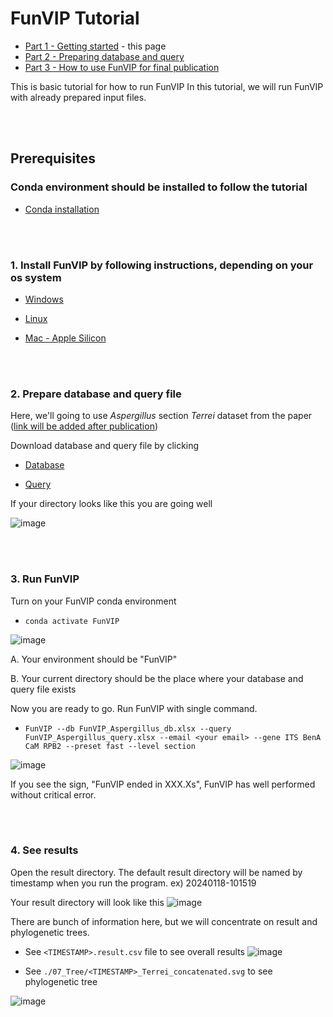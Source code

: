 
# FunVIP Tutorial
* [Part 1 - Getting started](https://github.com/Changwanseo/FunVIP/blob/main/tutorial/tutorial.md) - this page
* [Part 2 - Preparing database and query](https://github.com/Changwanseo/FunVIP/blob/main/tutorial/tutorial2.md)
* [Part 3 - How to use FunVIP for final publication]()

This is basic tutorial for how to run FunVIP
In this tutorial, we will run FunVIP with already prepared input files.

<br></br>
## Prerequisites
### Conda environment should be installed to follow the tutorial 
* [Conda installation](https://www.anaconda.com/products/individual)

<br></br>
### 1. Install FunVIP by following instructions, depending on your os system

* [Windows](https://github.com/Changwanseo/FunVIP/#Windows)

* [Linux](https://github.com/Changwanseo/FunVIP/#Linux)

* [Mac - Apple Silicon](https://github.com/Changwanseo/FunVIP/#Apple-Silicon-Mac)

<br></br>

### 2. Prepare database and query file

Here, we'll going to use *Aspergillus* section *Terrei* dataset from the paper ([link will be added after publication]())

Download database and query file by clicking

* [Database](https://github.com/Changwanseo/FunVIP/tree/main/funvip/test_dataset/terrei/DB/FunVIP_Aspergillus_db.xlsx)

* [Query](https://github.com/Changwanseo/FunVIP/tree/main/funvip/test_dataset/terrei/Query/FunVIP_Aspergillus_query.xlsx)


If your directory looks like this you are going well

![image](https://github.com/user-attachments/assets/a6b65405-4828-4bf6-9589-1ffb3e7b4ae7)


<br></br>
### 3. Run FunVIP

Turn on your FunVIP conda environment

*  ```conda activate FunVIP```

![image](https://github.com/user-attachments/assets/4a28393c-3afe-45c0-a41e-38d7a2ed5380)

A. Your environment should be "FunVIP"

B. Your current directory should be the place where your database and query file exists
 
   

Now you are ready to go. Run FunVIP with single command.

*  ```FunVIP --db FunVIP_Aspergillus_db.xlsx --query FunVIP_Aspergillus_query.xlsx --email <your email> --gene ITS BenA CaM RPB2 --preset fast --level section```

![image](https://github.com/user-attachments/assets/95e02283-3cb8-4e18-b5ed-8f7529769dd5)

If you see the sign, "FunVIP ended in XXX.Xs", FunVIP has well performed without critical error.
  
<br></br>
### 4. See results

Open the result directory. The default result directory will be named by timestamp when you run the program.
ex) 20240118-101519

Your result directory will look like this
![image](https://github.com/user-attachments/assets/205269ee-7821-4d30-9512-dfcc7f8cba17)

There are bunch of information here, but we will concentrate on result and phylogenetic trees.

* See ```<TIMESTAMP>.result.csv``` file to see overall results
![image](https://github.com/user-attachments/assets/ae64f232-3fb2-42d9-b5d7-1cc28ba5bea3)

 
* See ```./07_Tree/<TIMESTAMP>_Terrei_concatenated.svg``` to see phylogenetic tree

![image](https://github.com/user-attachments/assets/82e7e634-8b2a-4afe-99e2-358413b00832)






